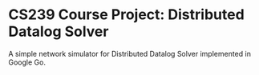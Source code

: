 CS239 Course Project: Distributed Datalog Solver
=========

A simple network simulator for Distributed Datalog Solver implemented in Google Go.
